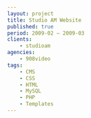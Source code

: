```yaml
---
layout: project
title: Studio AM Website
published: true
period: 2009-02 – 2009-03
clients:
    - studioam
agencies:
    - 908video
tags:
    - CMS
    - CSS
    - HTML
    - MySQL
    - PHP
    - Templates
---
```

